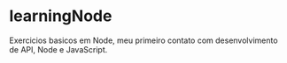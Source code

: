 # learningNode

Exercicios basicos em Node, meu primeiro contato com desenvolvimento de API, Node e JavaScript.
